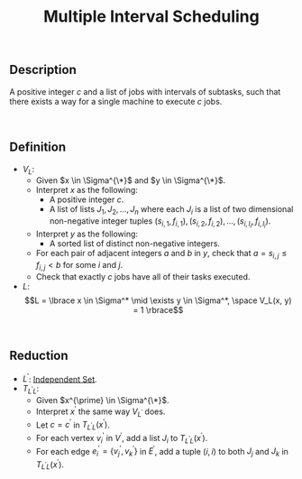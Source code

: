 # $$\text{Multiple Interval Scheduling}$$

<br>

## Description

A positive integer $c$ and a list of jobs with intervals of subtasks, such that there exists a way for a single machine to execute $c$ jobs.

<br>

## Definition

- $V_L$:
  - Given $x \in \Sigma^{\*}$ and $y \in \Sigma^{\*}$.
  - Interpret $x$ as the following:
    - A positive integer $c$.
    - A list of lists $J_1, J_2, ..., J_n$ where each $J_i$ is a list of two dimensional non-negative integer tuples $(s_{i,1}, f_{i,1}), (s_{i,2}, f_{i,2}), ..., (s_{i,l_i}, f_{i,l_i})$.
  - Interpret $y$ as the following:
    - A sorted list of distinct non-negative integers.
  - For each pair of adjacent integers $a$ and $b$ in $y$, check that $a = s_{i,j} \leq f_{i,j} < b$ for some $i$ and $j$.
  - Check that exactly $c$ jobs have all of their tasks executed.
- $L$: $$L = \lbrace x \in \Sigma^* \mid \exists y \in \Sigma^*, \space V_L(x, y) = 1 \rbrace$$

<br>

## Reduction

- $L^{\prime}$: [Independent Set](Independent-Set.md).
- $T_{L^{\prime}L}$:
  - Given $x^{\prime} \in \Sigma^{\*}$.
  - Interpret $x^{\prime}$ the same way $V_{L^{\prime}}$ does.
  - Let $c = c^{\prime}$ in $T_{L^{\prime}L}(x^{\prime})$.
  - For each vertex $v_i^{\prime}$ in $V^{\prime}$, add a list $J_i$ to $T_{L^{\prime}L}(x^{\prime})$.
  - For each edge $e_i^{\prime} = \lbrace v_j^{\prime}, v_k^{\prime} \rbrace$ in $E^{\prime}$, add a tuple $(i, i)$ to both $J_j$ and $J_k$ in $T_{L^{\prime}L}(x^{\prime})$.

